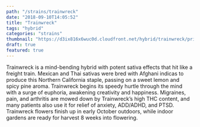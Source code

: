 ```yaml
---
path: "/strains/trainwreck"
date: "2018-09-10T14:05:52"
title: "Trainwreck"
tags: "hybrid"
categories: "strains"
thumbnail: "https://d3ix816x6wuc0d.cloudfront.net/hybrid/trainwreck/primary?width=480"
draft: true
featured: true
---
```

Trainwreck is a mind-bending hybrid with potent sativa effects that hit like a freight train. Mexican and Thai sativas were bred with Afghani indicas to produce this Northern California staple, passing on a sweet lemon and spicy pine aroma. Trainwreck begins its speedy hurtle through the mind with a surge of euphoria, awakening creativity and happiness. Migraines, pain, and arthritis are mowed down by Trainwreck’s high THC content, and many patients also use it for relief of anxiety, ADD/ADHD, and PTSD. Trainwreck flowers finish up in early October outdoors, while indoor gardens are ready for harvest 8 weeks into flowering.
